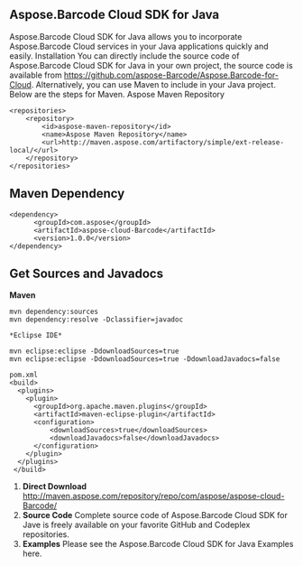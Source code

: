 ## Aspose.Barcode Cloud SDK for Java
Aspose.Barcode Cloud SDK for Java allows you to incorporate Aspose.Barcode Cloud services in your Java applications quickly and easily.
Installation
You can directly include the source code of Aspose.Barcode Cloud SDK for Java in your own project, the source code is available from https://github.com/aspose-Barcode/Aspose.Barcode-for-Cloud.
Alternatively, you can use Maven to include in your Java project. Below are the steps for Maven.
Aspose Maven Repository
```
<repositories>
    <repository>
        <id>aspose-maven-repository</id>
        <name>Aspose Maven Repository</name>
        <url>http://maven.aspose.com/artifactory/simple/ext-release-local/</url>
    </repository>
</repositories>
```
## Maven Dependency
```
<dependency>
      <groupId>com.aspose</groupId>
      <artifactId>aspose-cloud-Barcode</artifactId>
      <version>1.0.0</version>
</dependency>
``` 

## Get Sources and Javadocs

**Maven**
```
mvn dependency:sources
mvn dependency:resolve -Dclassifier=javadoc

*Eclipse IDE*

mvn eclipse:eclipse -DdownloadSources=true
mvn eclipse:eclipse -DdownloadSources=true -DdownloadJavadocs=false
```

```
pom.xml
<build>
  <plugins>
    <plugin>
      <groupId>org.apache.maven.plugins</groupId>
      <artifactId>maven-eclipse-plugin</artifactId>
      <configuration>
          <downloadSources>true</downloadSources>
          <downloadJavadocs>false</downloadJavadocs>
      </configuration>
    </plugin>
  </plugins>
 </build>
```

1. **Direct Download**
http://maven.aspose.com/repository/repo/com/aspose/aspose-cloud-Barcode/
1. **Source Code**
Complete source code of Aspose.Barcode Cloud SDK for Jave is freely available on your favorite GitHub and Codeplex repositories.
1. **Examples**
Please see the Aspose.Barcode Cloud SDK for Java Examples here.

